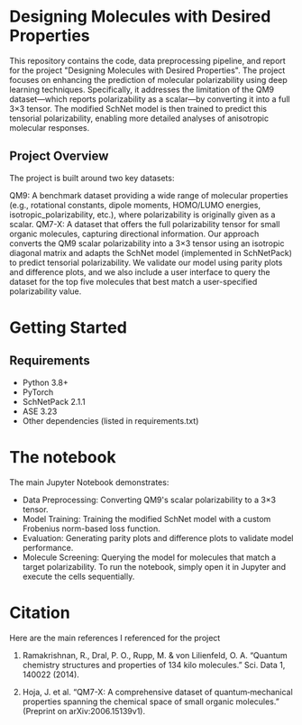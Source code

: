 # Designing Molecules with Desired Properties

This repository contains the code, data preprocessing pipeline, and report for the project "Designing Molecules with Desired Properties". The project focuses on enhancing the prediction of molecular polarizability using deep learning techniques. Specifically, it addresses the limitation of the QM9 dataset—which reports polarizability as a scalar—by converting it into a full 3×3 tensor. The modified SchNet model is then trained to predict this tensorial polarizability, enabling more detailed analyses of anisotropic molecular responses.

## Project Overview

The project is built around two key datasets:

QM9: A benchmark dataset providing a wide range of molecular properties (e.g., rotational constants, dipole moments, HOMO/LUMO energies, isotropic_polarizability, etc.), where polarizability is originally given as a scalar.
QM7-X: A dataset that offers the full polarizability tensor for small organic molecules, capturing directional information.
Our approach converts the QM9 scalar polarizability into a 3×3 tensor using an isotropic diagonal matrix and adapts the SchNet model (implemented in SchNetPack) to predict tensorial polarizability. We validate our model using parity plots and difference plots, and we also include a user interface to query the dataset for the top five molecules that best match a user-specified polarizability value.

# Getting Started

## Requirements

- Python 3.8+
- PyTorch
- SchNetPack 2.1.1
- ASE 3.23
- Other dependencies (listed in requirements.txt)

# The notebook

The main Jupyter Notebook demonstrates:

- Data Preprocessing: Converting QM9's scalar polarizability to a 3×3 tensor.
- Model Training: Training the modified SchNet model with a custom Frobenius norm-based loss function.
- Evaluation: Generating parity plots and difference plots to validate model performance.
- Molecule Screening: Querying the model for molecules that match a target polarizability.
To run the notebook, simply open it in Jupyter and execute the cells sequentially.


# Citation

Here are the main references I referenced for the project

1. Ramakrishnan, R., Dral, P. O., Rupp, M. & von Lilienfeld, O. A. “Quantum chemistry structures and properties of 134 kilo molecules.” Sci. Data 1, 140022 (2014).

2. Hoja, J. et al. “QM7-X: A comprehensive dataset of quantum‐mechanical properties spanning the chemical space of small organic molecules.” (Preprint on arXiv:2006.15139v1).

